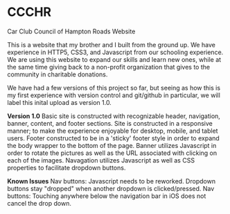 # CCCHR
Car Club Council of Hampton Roads Website

This is a website that my brother and I built from the ground up. We have experience in HTTP5, CSS3, and Javascript from our schooling experience. We are using this website to expand our skills and learn new ones, while at the same time giving back to a non-profit organization that gives to the community in charitable donations.

We have had a few versions of this project so far, but seeing as how this is my first experience with version control and git/github in particular, we will label this inital upload as version 1.0.

**Version 1.0**
Basic site is constructed with recognizable header, navigation, banner, content, and footer sections.
Site is constructed in a responsive manner; to make the experience enjoyable for desktop, mobile, and tablet users.
Footer constructed to be in a 'sticky' footer style in order to expand the body wrapper to the bottom of the page.
Banner utilizes Javascript in order to rotate the pictures as well as the URL associated with clicking on each of the images.
Navagation utilizes Javascript as well as CSS properties to facilitate dropdown buttons.

**Known Issues**
Nav buttons: Javascript needs to be reworked. Dropdown buttons stay "dropped" when another dropdown is clicked/pressed.
Nav buttons: Touching anywhere below the navigation bar in iOS does not cancel the drop down.
